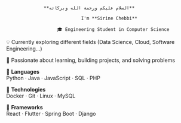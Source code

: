                   **السلام عليكم ورحمة الله وبركاته**  
  																					
							    I'm **Sirine Chebbi** 
		   
                       🎓 Engineering Student in Computer Science  
					   
💡 Currently exploring different fields (Data Science, Cloud, Software Engineering...)  

🌱 Passionate about learning, building projects, and solving problems  

🚩 **Languages**  
Python · Java · JavaScript · SQL · PHP  

🚩 **Technologies**  
Docker · Git · Linux · MySQL  

🚩 **Frameworks**  
React · Flutter · Spring Boot · Django  
